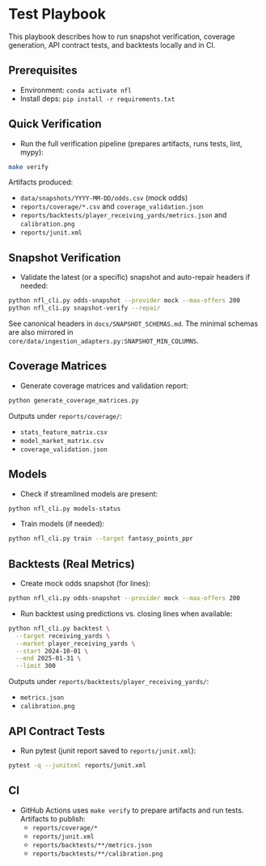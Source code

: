 # Test Playbook

This playbook describes how to run snapshot verification, coverage generation, API contract tests, and backtests locally and in CI.

## Prerequisites

- Environment: `conda activate nfl`
- Install deps: `pip install -r requirements.txt`

## Quick Verification

- Run the full verification pipeline (prepares artifacts, runs tests, lint, mypy):

```bash
make verify
```

Artifacts produced:
- `data/snapshots/YYYY-MM-DD/odds.csv` (mock odds)
- `reports/coverage/*.csv` and `coverage_validation.json`
- `reports/backtests/player_receiving_yards/metrics.json` and `calibration.png`
- `reports/junit.xml`

## Snapshot Verification

- Validate the latest (or a specific) snapshot and auto-repair headers if needed:

```bash
python nfl_cli.py odds-snapshot --provider mock --max-offers 200
python nfl_cli.py snapshot-verify --repair
```

See canonical headers in `docs/SNAPSHOT_SCHEMAS.md`. The minimal schemas are also mirrored in `core/data/ingestion_adapters.py:SNAPSHOT_MIN_COLUMNS`.

## Coverage Matrices

- Generate coverage matrices and validation report:

```bash
python generate_coverage_matrices.py
```

Outputs under `reports/coverage/`:
- `stats_feature_matrix.csv`
- `model_market_matrix.csv`
- `coverage_validation.json`

## Models

- Check if streamlined models are present:

```bash
python nfl_cli.py models-status
```

- Train models (if needed):

```bash
python nfl_cli.py train --target fantasy_points_ppr
```

## Backtests (Real Metrics)

- Create mock odds snapshot (for lines):

```bash
python nfl_cli.py odds-snapshot --provider mock --max-offers 200
```

- Run backtest using predictions vs. closing lines when available:

```bash
python nfl_cli.py backtest \
  --target receiving_yards \
  --market player_receiving_yards \
  --start 2024-10-01 \
  --end 2025-01-31 \
  --limit 300
```

Outputs under `reports/backtests/player_receiving_yards/`:
- `metrics.json`
- `calibration.png`

## API Contract Tests

- Run pytest (junit report saved to `reports/junit.xml`):

```bash
pytest -q --junitxml reports/junit.xml
```

## CI

- GitHub Actions uses `make verify` to prepare artifacts and run tests. Artifacts to publish:
  - `reports/coverage/*`
  - `reports/junit.xml`
  - `reports/backtests/**/metrics.json`
  - `reports/backtests/**/calibration.png`
